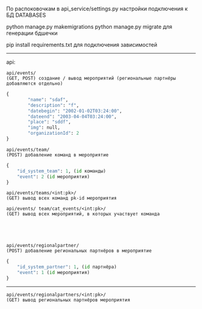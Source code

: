 По распоковочкам
в api_service/settings.py настройки подключения к БД DATABASES

python manage.py makemigrations
python manage.py migrate 
для генерации бдшечки

pip install requirements.txt
для подключения зависимостей

-------------------------------------------------
api:




    api/events/
	(GET, POST) создание / вывод мероприятий (региональные партнёры добавляются отдельно)
```python
{
        "name": "sdaf",
        "description": "f",
        "datebegin": "2002-01-02T03:24:00",
        "dateend": "2003-04-04T03:24:00",
        "place": "sddf",
        "img": null,
        "organizationId": 2
}
```





    api/events/team/
	(POST) добавление команд в мероприятие
```python
{
    "id_system_team": 1, (id команды)
    "event": 2 (id мероприятия)
}
```





    api/events/teams/<int:pk>/
	(GET) вывод всех команд pk-id мероприятия

    api/events/ team/cat_events/<int:pk>/
	(GET) вывод всех мероприятий, в которых участвует команда





    api/events/regionalpartner/
	(POST) добавление региональных партнёров в мероприятие
```python
{
    "id_system_partner": 1, (id партнёра)
    "event": 1 (id мероприятия)
}
```
-------------------

    api/events/regionalpartners/<int:pk>/
	(GET) вывод региональных партнёров мероприятия

